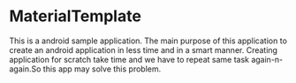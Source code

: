 # MaterialTemplate
This is a android sample application. The main purpose of this application to create an android application in less time and in a smart manner. Creating application for scratch take time and we have to repeat same task again-n-again.So this app may solve this problem.
